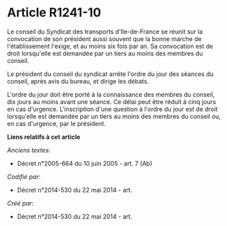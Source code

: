 # Article R1241-10

Le conseil du Syndicat des transports d'Ile-de-France se réunit sur la convocation de son président aussi souvent que la
bonne marche de l'établissement l'exige, et au moins six fois par an. Sa convocation est de droit lorsqu'elle est demandée
par un tiers au moins des membres du conseil.

Le président du conseil du syndicat arrête l'ordre du jour des séances du conseil, après avis du bureau, et dirige les
débats.

L'ordre du jour doit être porté à la connaissance des membres du conseil, dix jours au moins avant une séance. Ce délai peut
être réduit à cinq jours en cas d'urgence. L'inscription d'une question à l'ordre du jour est de droit lorsqu'elle est
demandée par un tiers au moins des membres du conseil ou, en cas d'urgence, par le président.

**Liens relatifs à cet article**

_Anciens textes_:

  - Décret n°2005-664 du 10 juin 2005 - art. 7 (Ab)

_Codifié par_:

  - Décret n°2014-530 du 22 mai 2014 - art.

_Créé par_:

  - Décret n°2014-530 du 22 mai 2014 - art.
